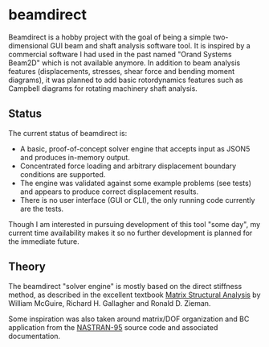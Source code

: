 # beamdirect

Beamdirect is a hobby project with the goal of being a simple two-dimensional GUI beam and shaft analysis software tool.
It is inspired by a commercial software I had used in the past named "Orand Systems Beam2D" which is not available anymore.
In addition to beam analysis features (displacements, stresses, shear force and bending moment diagrams), it was planned to 
add basic rotordynamics features such as Campbell diagrams for rotating machinery shaft analysis.

## Status

The current status of beamdirect is:

* A basic, proof-of-concept solver engine that accepts input as JSON5 and produces in-memory output.
* Concentrated force loading and arbitrary displacement boundary conditions are supported.
* The engine was validated against some example problems (see tests) and appears to produce correct displacement results.
* There is no user interface (GUI or CLI), the only running code currently are the tests.

Though I am interested in pursuing development of this tool "some day", my current time availability makes it so no further
development is planned for the immediate future.

## Theory

The beamdirect "solver engine" is mostly based on the direct stiffness method, as described in the excellent textbook
[Matrix Structural Analysis](http://www.mastan2.com/textbook.html) by William McGuire, Richard H. Gallagher and
Ronald D. Zieman.

Some inspiration was also taken around matrix/DOF organization and BC application from the
[NASTRAN-95](https://github.com/nasa/NASTRAN-95) source code and associated documentation.
